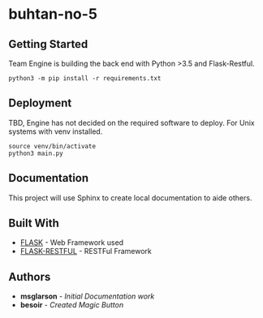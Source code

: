 # buhtan-no-5
## Getting Started
Team Engine is building the back end with Python >3.5 and Flask-Restful.
```
python3 -m pip install -r requirements.txt  
```

[//]: # (### A valid markdown comment but it appears to be only one line)

## Deployment
TBD, Engine has not decided on the required software to deploy.
For Unix systems with venv installed.
```
source venv/bin/activate
python3 main.py
```

## Documentation
This project will use Sphinx to create local documentation to aide others.

## Built With
* [FLASK](https://pypi.org/project/Flask/) - Web Framework used
* [FLASK-RESTFUL](https://flask-restful.readthedocs.io/en/latest/) - RESTFul Framework

## Authors

* **msglarson** - *Initial Documentation work* 
* **besoir** - *Created Magic Button*
